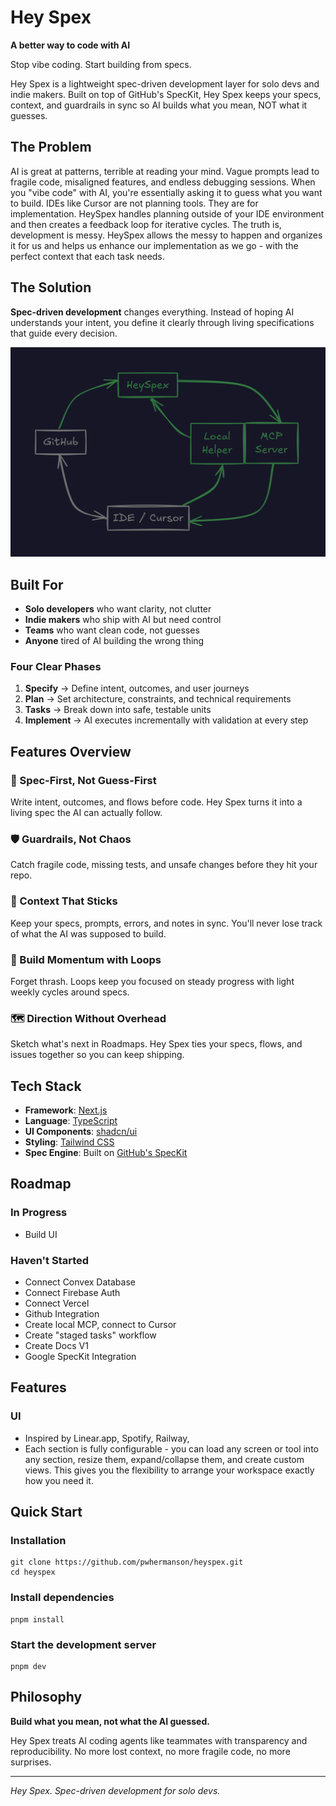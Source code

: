 # Hey Spex

**A better way to code with AI**

Stop vibe coding. Start building from specs.

Hey Spex is a lightweight spec-driven development layer for solo devs and indie makers. Built on top of GitHub's SpecKit, Hey Spex keeps your specs, context, and guardrails in sync so AI builds what you mean, NOT what it guesses.

## The Problem

AI is great at patterns, terrible at reading your mind. Vague prompts lead to fragile code, misaligned features, and endless debugging sessions. When you "vibe code" with AI, you're essentially asking it to guess what you want to build. IDEs like Cursor are not planning tools. They are for implementation. HeySpex handles planning outside of your IDE environment and then creates a feedback loop for iterative cycles. The truth is, development is messy. HeySpex allows the messy to happen and organizes it for us and helps us enhance our implementation as we go - with the perfect context that each task needs.

## The Solution

**Spec-driven development** changes everything. Instead of hoping AI understands your intent, you define it clearly through living specifications that guide every decision.

![HeySpex Flowchart](/media/heyspex-flowchart.png)

## Built For

- **Solo developers** who want clarity, not clutter
- **Indie makers** who ship with AI but need control
- **Teams** who want clean code, not guesses
- **Anyone** tired of AI building the wrong thing

### Four Clear Phases

1. **Specify** → Define intent, outcomes, and user journeys
2. **Plan** → Set architecture, constraints, and technical requirements
3. **Tasks** → Break down into safe, testable units
4. **Implement** → AI executes incrementally with validation at every step

## Features Overview

### 🎯 Spec-First, Not Guess-First

Write intent, outcomes, and flows before code. Hey Spex turns it into a living spec the AI can actually follow.

### 🛡️ Guardrails, Not Chaos

Catch fragile code, missing tests, and unsafe changes before they hit your repo.

### 🧠 Context That Sticks

Keep your specs, prompts, errors, and notes in sync. You'll never lose track of what the AI was supposed to build.

### 🔄 Build Momentum with Loops

Forget thrash. Loops keep you focused on steady progress with light weekly cycles around specs.

### 🗺️ Direction Without Overhead

Sketch what's next in Roadmaps. Hey Spex ties your specs, flows, and issues together so you can keep shipping.

## Tech Stack

- **Framework**: [Next.js](https://nextjs.org/)
- **Language**: [TypeScript](https://www.typescriptlang.org/)
- **UI Components**: [shadcn/ui](https://ui.shadcn.com/)
- **Styling**: [Tailwind CSS](https://tailwindcss.com/)
- **Spec Engine**: Built on [GitHub's SpecKit](https://github.com/github/speckit)

## Roadmap

### In Progress

- Build UI

### Haven't Started

- Connect Convex Database
- Connect Firebase Auth
- Connect Vercel
- Github Integration
- Create local MCP, connect to Cursor
- Create "staged tasks" workflow
- Create Docs V1
- Google SpecKit Integration

## Features

### UI

- Inspired by Linear.app, Spotify, Railway,
- Each section is fully configurable - you can load any screen or tool into any section, resize them, expand/collapse them, and create custom views. This gives you the flexibility to arrange your workspace exactly how you need it.

## Quick Start

### Installation

```shell
git clone https://github.com/pwhermanson/heyspex.git
cd heyspex
```

### Install dependencies

```shell
pnpm install
```

### Start the development server

```shell
pnpm dev
```

## Philosophy

**Build what you mean, not what the AI guessed.**

Hey Spex treats AI coding agents like teammates with transparency and reproducibility. No more lost context, no more fragile code, no more surprises.

---

_Hey Spex. Spec-driven development for solo devs._
